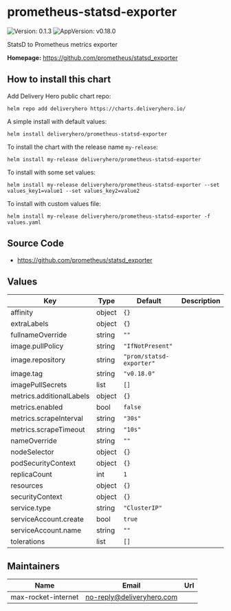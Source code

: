 # prometheus-statsd-exporter

![Version: 0.1.3](https://img.shields.io/badge/Version-0.1.3-informational?style=flat-square) ![AppVersion: v0.18.0](https://img.shields.io/badge/AppVersion-v0.18.0-informational?style=flat-square)

StatsD to Prometheus metrics exporter

**Homepage:** <https://github.com/prometheus/statsd_exporter>

## How to install this chart

Add Delivery Hero public chart repo:

```console
helm repo add deliveryhero https://charts.deliveryhero.io/
```

A simple install with default values:

```console
helm install deliveryhero/prometheus-statsd-exporter
```

To install the chart with the release name `my-release`:

```console
helm install my-release deliveryhero/prometheus-statsd-exporter
```

To install with some set values:

```console
helm install my-release deliveryhero/prometheus-statsd-exporter --set values_key1=value1 --set values_key2=value2
```

To install with custom values file:

```console
helm install my-release deliveryhero/prometheus-statsd-exporter -f values.yaml
```

## Source Code

* <https://github.com/prometheus/statsd_exporter>

## Values

| Key | Type | Default | Description |
|-----|------|---------|-------------|
| affinity | object | `{}` |  |
| extraLabels | object | `{}` |  |
| fullnameOverride | string | `""` |  |
| image.pullPolicy | string | `"IfNotPresent"` |  |
| image.repository | string | `"prom/statsd-exporter"` |  |
| image.tag | string | `"v0.18.0"` |  |
| imagePullSecrets | list | `[]` |  |
| metrics.additionalLabels | object | `{}` |  |
| metrics.enabled | bool | `false` |  |
| metrics.scrapeInterval | string | `"30s"` |  |
| metrics.scrapeTimeout | string | `"10s"` |  |
| nameOverride | string | `""` |  |
| nodeSelector | object | `{}` |  |
| podSecurityContext | object | `{}` |  |
| replicaCount | int | `1` |  |
| resources | object | `{}` |  |
| securityContext | object | `{}` |  |
| service.type | string | `"ClusterIP"` |  |
| serviceAccount.create | bool | `true` |  |
| serviceAccount.name | string | `""` |  |
| tolerations | list | `[]` |  |

## Maintainers

| Name | Email | Url |
| ---- | ------ | --- |
| max-rocket-internet | <no-reply@deliveryhero.com> |  |
